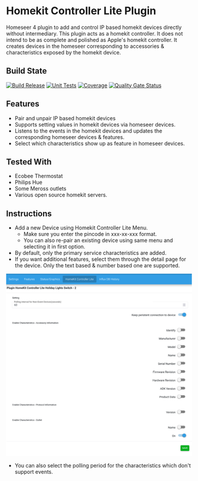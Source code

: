 # Homekit Controller Lite Plugin
Homeseer 4 plugin to add and control IP based homekit devices directly without intermediary. This plugin acts as a homekit controller.
It does not intend to be as complete and polished as Apple's homekit controller. It creates devices in the homeseer corresponding to accessories & characteristics exposed by the homekit device.


## Build State

[![Build Release](https://github.com/dk307/HSPI_HomeKitControllerLite/actions/workflows/buildrelease.yml/badge.svg)](https://github.com/dk307/HSPI_HomeKitControllerLite/actions/workflows/buildrelease.yml)
[![Unit Tests](https://github.com/dk307/HSPI_HomeKitControllerLite/actions/workflows/tests.yml/badge.svg)](https://github.com/dk307/HSPI_HomeKitControllerLite/actions/workflows/tests.yml)
[![Coverage](https://sonarcloud.io/api/project_badges/measure?project=dk307_HSPI_HomeKitController&metric=coverage)](https://sonarcloud.io/summary/new_code?id=dk307_HSPI_HomeKitController)
[![Quality Gate Status](https://sonarcloud.io/api/project_badges/measure?project=dk307_HSPI_HomeKitController&metric=alert_status)](https://sonarcloud.io/summary/new_code?id=dk307_HSPI_HomeKitController)

## Features

* Pair and unpair IP based homekit devices
* Supports setting values in homekit devices via homeseer devices.
* Listens to the events in the homekit devices and updates the corresponding homeseer devices & features.
* Select which characteristics show up as feature in homeseer devices.

## Tested With
* Ecobee Thermostat
* Philips Hue
* Some Meross outlets
* Various open source homekit servers.

## Instructions
* Add a new Device using Homekit Controller Lite Menu. 
  * Make sure you enter the pincode in xxx-xx-xxx format.
  * You can also re-pair an existing device using same menu and selecting it in first option.
* By default, only the primary service characteristics are added. 
* If you want additional features, select them through the detail page for the device. Only the text based & number based one are supported.
<img src="/asserts/page.png">

* You can also select the polling period for the characteristics which don't support events.
